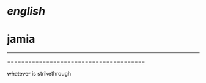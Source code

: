 
# *english*
# jamia
---------------------------------------
=======================================
<!-- Strikethrough -->
~~whatever~~ is strikethrough
